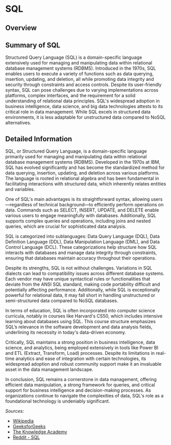 # SQL

## Overview

## Summary of SQL

Structured Query Language (SQL) is a domain-specific language extensively used for managing and manipulating data within relational database management systems (RDBMS). Introduced in the 1970s, SQL enables users to execute a variety of functions such as data querying, insertion, updating, and deletion, all while promoting data integrity and security through constraints and access controls. Despite its user-friendly syntax, SQL can pose challenges due to varying implementations across platforms, complex interfaces, and the requirement for a solid understanding of relational data principles. SQL's widespread adoption in business intelligence, data science, and big data technologies attests to its critical role in data management. While SQL excels in structured data environments, it is less adaptable for unstructured data compared to NoSQL alternatives.

## Detailed Information

SQL, or Structured Query Language, is a domain-specific language primarily used for managing and manipulating data within relational database management systems (RDBMS). Developed in the 1970s at IBM, SQL has evolved significantly and has become the standardized method for data querying, insertion, updating, and deletion across various platforms. The language is rooted in relational algebra and has been fundamental in facilitating interactions with structured data, which inherently relates entities and variables.

One of SQL's main advantages is its straightforward syntax, allowing users—regardless of technical background—to efficiently perform operations on data. Commands such as SELECT, INSERT, UPDATE, and DELETE enable various users to engage meaningfully with databases. Additionally, SQL supports complex queries and operations, including joins and nested queries, which are crucial for sophisticated data analysis. 

SQL is categorized into sublanguages: Data Query Language (DQL), Data Definition Language (DDL), Data Manipulation Language (DML), and Data Control Language (DCL). These categorizations help structure how SQL interacts with databases and manage data integrity through constraints, ensuring that databases maintain accuracy throughout their operations.

Despite its strengths, SQL is not without challenges. Variations in SQL dialects can lead to compatibility issues across different database systems. Each vendor may have unique syntactical rules or functionalities that deviate from the ANSI SQL standard, making code portability difficult and potentially affecting performance. Additionally, while SQL is exceptionally powerful for relational data, it may fall short in handling unstructured or semi-structured data compared to NoSQL databases.

In terms of education, SQL is often incorporated into computer science curricula, notably in courses like Harvard's CS50, which includes intensive learning about databases using SQL. This course structure emphasizes SQL’s relevance in the software development and data analysis fields, underlining its necessity in today's data-driven economy.

Critically, SQL maintains a strong position in business intelligence, data science, and analytics, being employed extensively in tools like Power BI and ETL (Extract, Transform, Load) processes. Despite its limitations in real-time analytics and ease of integration with certain technologies, its widespread adoption and robust community support make it an invaluable asset in the data management landscape.

In conclusion, SQL remains a cornerstone in data management, offering efficient data manipulation, a strong framework for queries, and critical support for business intelligence and decision-making processes. As organizations continue to navigate the complexities of data, SQL's role as a foundational technology is undeniably significant. 

*Sources:*

- [Wikipedia](https://en.wikipedia.org/wiki/SQL)
- [GeeksforGeeks](https://www.geeksforgeeks.org/advantages-and-disadvantages-of-sql/)
- [The Knowledge Academy](https://www.theknowledgeacademy.com/blog/advantages-of-sql/)
- [Reddit - SQL](https://www.reddit.com/r/SQL/)

